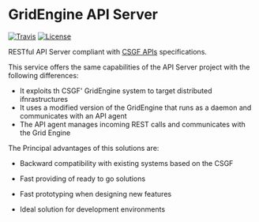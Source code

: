 # GridEngine API Server

[![Travis](http://img.shields.io/travis/FutureGateway/APIServer/master.png)](https://travis-ci.org/FutureGateway/geAPIServer)
[![License](https://img.shields.io/github/license/FutureGateway/APIServer.svg?style?flat)](http://www.apache.org/licenses/LICENSE-2.0.txt)

RESTful API Server compliant with [CSGF APIs][specs] specifications.

This service offers the same capabilities of the API Server project with the following differences:
 - It exploits th CSGF' GridEngine system to target distributed ifnrastructures
 - It uses a modified version of the GridEngine that runs as a daemon and communicates with an API agent
 - The API agent manages incoming REST calls and communicates with the Grid Engine

The Principal advantages of this solutions are:

 - Backward compatibility with existing systems based on the CSGF
 - Fast providing of ready to go solutions
 - Fast prototyping when designing new features
 - Ideal solution for development environments

   [specs]: <http://docs.csgfapis.apiary.io/#reference/v1.0/application/create-a-task>
   
   

